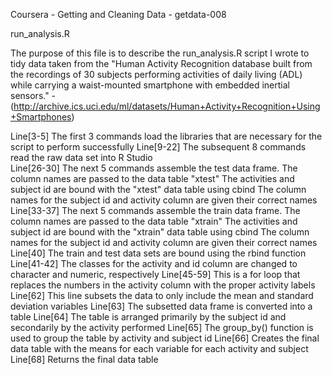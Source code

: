 Coursera - Getting and Cleaning Data - getdata-008

run_analysis.R

The purpose of this file is to describe the run_analysis.R script I wrote to tidy data taken from the "Human Activity 
Recognition database built from the recordings of 30 subjects performing activities of daily living (ADL) while 
carrying a waist-mounted smartphone with embedded inertial sensors." 
	- (http://archive.ics.uci.edu/ml/datasets/Human+Activity+Recognition+Using+Smartphones) 

Line[3-5]  	The first 3 commands load the libraries that are necessary for the script to perform successfully
Line[9-22] 	The subsequent 8 commands read the raw data set into R Studio  
Line[26-30]	The next 5 commands assemble the test data frame. The column names are passed to the data table "xtest"
		The activities and subject id are bound with the "xtest" data table using cbind
		The column names for the subject id and activity column are given their correct names
Line[33-37]	The next 5 commands assemble the train data frame. The column names are passed to the data table "xtrain"
		The activities and subject id are bound with the "xtrain" data table using cbind
		The column names for the subject id and activity column are given their correct names
Line[40]	The train and test data sets are bound using the rbind function
Line[41-42]	The classes for the activity and id column are changed to character and numeric, respectively
Line[45-59]	This is a for loop that replaces the numbers in the activity column with the proper activity labels
Line[62]	This line subsets the data to only include the mean and standard deviation variables
Line[63]	The subsetted data frame is converted into a table
Line[64]	The table is arranged primarily by the subject id and secondarily by the activity performed
Line[65]	The group_by() function is used to group the table by activity and subject id
Line[66]	Creates the final data table with the means for each variable for each activity and subject
Line[68]	Returns the final data table
